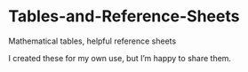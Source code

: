 # Tables-and-Reference-Sheets
Mathematical tables, helpful reference sheets

I created these for my own use, but I’m happy to share them.
